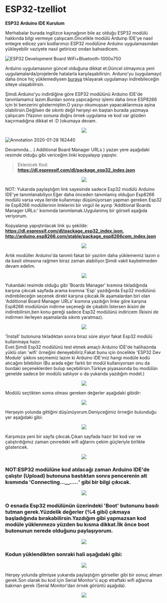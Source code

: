 # ESP32-tzelliot

**ESP32 Arduino IDE Kurulum**


Merhabalar burada ingilizce kaynağının bile az olduğu ESP32 modülü hakkında bilgi vermeye çalışıcam.Öncelikle modülü Arduinp IDE'ye nasıl entegre edicez yani kodlarımızı ESP32 modülüne Arduino uygulamasından yükleyebilir vaziyete nasıl getiricez ondan bahsedicem.

![ESP32 Development Board WiFi+Bluetooth-1000x750](https://user-images.githubusercontent.com/36787074/54149000-55d60680-4446-11e9-95a9-e50eb726bd6d.jpg)

Arduino uygulamasının güncel olduğuna dikkat et.Güncel olmayınca yeni uygulamalarda/projelerde hatalarla karşılaşabilirsin.
Arduno'yu (uygulamayı) daha önce hiç yüklemediysen [buraya](https://www.arduino.cc/en/Main/Software) tıklayarak uygulamayı indirebileceğin siteye ulaşabilirsin.

Şimdi.Arduino'yu indirdiğine göre ESP32 modülünü Arduino IDE'de tanımlamamız lazım.Burdan sonra yapıcağımız işlemi daha önce ESP8266 için bi benzerini göstermiştim.O yazıyı okumuşsan yapacaklarımıza aşina olabilirsin.Değilsen de sıkıntı değil herşeyi en baştan burada yazmaya çalışıcam (Yazının sonuna doğru örnek uygulama ve kod var gözden kaçırmadığına dikkat et :D )okumaya devam.



<p align="center"><img src="https://github.com/Tzelal/ESP32-tzelliot/blob/master/ESP32%20Pics/Annotation%202020-01-28%20162244.png" ></p>

![Annotation 2020-01-28 162440](https://user-images.githubusercontent.com/36787074/73377360-fe47c000-42cf-11ea-9558-5fc835eddd53.png)



Devamında... ( Additional Board Manager URLs ) yazan yere aşağıdaki resimde olduğu gibi vericeğim linki kopyalayıp yapıştır.

>Eklenicek Kod:<br/>**https://dl.espressif.com/dl/package_esp32_index.json**


<p align="center"><img src="https://github.com/Tzelal/ESP32-tzelliot/blob/master/ESP32%20Pics/Annotation%202020-01-28%20162440.png" ></p>

 NOT: Yukarıda paylaştığım link sayesinde sadece Esp32 modülü Arduino IDE'ye tanımlanabiliyor.Eğer daha önceden tanımlamış olduğun Esp8266 modülü varsa veya ileride kullanmayı düşünüyorsan yapman gereken Esp32 ile Esp8266 modüllerinin linklerini bir virgül ile ayırıp 'Additional Boards Manager URLs:' kısmında tanımlamak.Uygulanmış bir görseli aşağıda veriyorum.

Kopyalanıp yapıştırılacak link şu şekilde:
**https://dl.espressif.com/dl/package_esp32_index.json, http://arduino.esp8266.com/stable/package_esp8266com_index.json**



<p align="center"><img src="https://github.com/Tzelal/ESP32-tzelliot/blob/master/ESP32%20Pics/Annotation%202020-01-28%20162553.png" ></p>

Artık modüller Arduino'da tanımlı fakat bir yazılım daha yüklememiz lazım o da basit olmasına rağmen biraz zaman alabiliyor.Şimdi vakit kaybetmeden devam edelim.

<p align="center"><img src="https://github.com/Tzelal/ESP32-tzelliot/blob/master/ESP32%20Pics/Annotation%202020-01-28%20193918.png" ></p>


Yukardaki resimde olduğu gibi 'Boards Manager' kısmına tıkladığında karşına çıkıcak sayfada arama kısmına 'Esp' yazdığında Esp32 modülünü indirebileceğin seçenek direkt karşına çıkıcak.İlk aşamalardan biri olan 'Additional Board Manager URLs' kısmına yazdığın linke göre karşına Esp8266 modülünün indirme seçeneği de çıkabilir.İstersen ikisini de indirebilirsin,ben konu gereği sadece Esp32 modülünü indiricem (İkisini de indirmen ilerleyen aşamalarda sıkıntı yaratmaz).

<p align="center"><img src="https://github.com/Tzelal/ESP32-tzelliot/blob/master/ESP32%20Pics/Annotation%202020-01-28%20195851.png" ></p>

'İnstall' butonuna tıkladıktan sonra biraz süre alıyor fakat Esp32 modülü kullanmaya hazır.<br/>
Evet.Şimdi Esp32 modülünü test etmek amaçlı Arduino IDE'de halihazırda yüklü olan 'wifi' örneğini deneyebiliriz.Fakat bunu için öncelikle 'ESP32 Dev Module' şıkkını seçmemiz lazım ki Arduino IDE'miz hangi modüle kodü atıcağını bilebilsin (Bu arada eğer farklı bir modül kullanıyorsan onu da burdaki seçeneklerden bulup seçebilirsin.Türkiye piyasasında bu modülün genelde sadece bir modülü satılıyor o da yukarıda yazdığım model.)

<p align="center"><img src="https://github.com/Tzelal/ESP32-tzelliot/blob/master/ESP32%20Pics/Annotation%202020-01-28%20162946.png" ></p>

Modülü seçtikten sonra olması gereken değerler aşağıdaki gibidir:

<p align="center"><img src="https://github.com/Tzelal/ESP32-tzelliot/blob/master/ESP32%20Pics/Annotation%202020-01-28%20201638.png" ></p>

Herşeyin yolunda gittiğini düşünüyorum.Deniyceğimiz örneğin bulunduğu yer aşağıdaki gibi:

<p align="center"><img src="https://github.com/Tzelal/ESP32-tzelliot/blob/master/ESP32%20Pics/Annotation%202020-01-28%20164013.png" ></p>

Karşımıza yeni bir sayfa çıkıcak.Çıkan sayfada hazır bir kod var ve çalıştırdığımız zaman çevredeki wifi ağlarını çekim güçleriyle birlikte göstericek.

<p align="center"><img src="https://github.com/Tzelal/ESP32-tzelliot/blob/master/ESP32%20Pics/Annotation%202020-01-28%20164152.png" ></p>

### NOT:ESP32 modülüne kod atılacağı zaman Arduino IDE'de çalıştır (Upload) butonuna bastıktan sonra pencerenin alt kısmında 'Connecting..._____.....___' gibi bir bilgi çıkıcak.

<p align="center"><img src="https://github.com/Tzelal/ESP32-tzelliot/blob/master/ESP32%20Pics/Annotation%202020-01-28%20230749.png" ></p>

### O esnada Esp32 modülünün üzerindeki 'Boot' butonunu basılı tutman gerek.Yüzdelik değerler (%4 gibi) çıkmaya başladığında bırakabilirsin.Yazdığım gibi yapmazsan kod modüle yüklenmezo yüzden bu kısma dikkat.İlk önce boot butonunun nerede olduğunu paylaşıyorum.

<p align="center"><img src="https://github.com/Tzelal/ESP32-tzelliot/blob/master/ESP32%20Pics/esp32_LI.jpg" ></p>

### Kodun yüklendikten sonraki hali aşağıdaki gibi:

<p align="center"><img src="https://github.com/Tzelal/ESP32-tzelliot/blob/master/ESP32%20Pics/Annotation%202020-01-29%20175155.png" ></p>

Herşey yolunda gitmişse yukarıda paylaştığım görseller gibi bir sonuç alman gerek.Son olarak bu kod için Serial Monitor'ü açıp etraftaki wifi ağlarına bakman gerek (Serial Monitor'dan örnek görüntü aşağıda).

<p align="center"><img src="https://github.com/Tzelal/ESP32-tzelliot/blob/master/ESP32%20Pics/InkedAnnotation%202020-01-28%20164333_LI.jpg" ></p>







